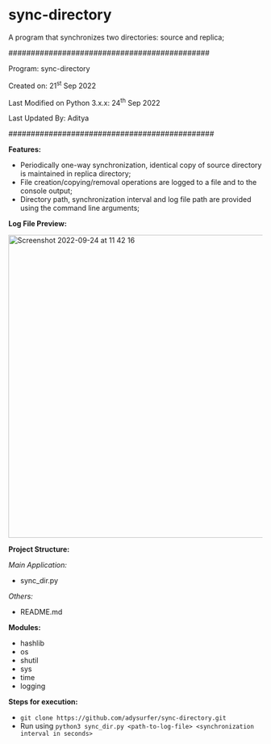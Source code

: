 # sync-directory
A program that synchronizes two directories: source and replica;

#############################################

Program: sync-directory

Created on: 21<sup>st</sup> Sep 2022

Last Modified on Python 3.x.x: 24<sup>th</sup> Sep 2022

Last Updated By: Aditya

##############################################

**Features:**
- Periodically one-way synchronization, identical copy of source directory is maintained in replica directory;
- File creation/copying/removal operations are logged to a file and to the console output;
- Directory path, synchronization interval and log file path are provided using the command line arguments;

**Log File Preview:**

<img width="600" alt="Screenshot 2022-09-24 at 11 42 16" src="https://user-images.githubusercontent.com/5576793/192091342-ddbad91e-6172-4bd3-b171-565b6a45e6c0.png">

**Project Structure:**

*Main Application:*
- sync_dir.py

*Others:*

- README.md

**Modules:**

- hashlib
- os
- shutil
- sys
- time
- logging

**Steps for execution:**
- `git clone https://github.com/adysurfer/sync-directory.git`
- Run using `python3 sync_dir.py <path-to-log-file> <synchronization interval in seconds>`
